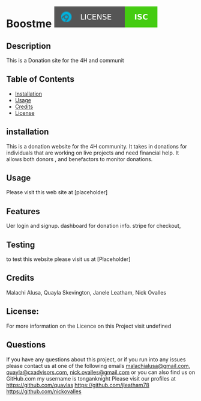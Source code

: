 
# Boostme   ![ISC Badge](https://github.com/tonganknight/Readme-Generator/blob/master/assets/images/License-ISC-green.svg)                       

## Description

This is a Donation site for the 4H and communit

## Table of Contents
* [Installation](#installation)
* [Usage](#usage)
* [Credits](#credits)
* [License](#license)
         
## installation 

This is a donation website for the 4H community. It takes in donations for individuals that are working on live projects and need financial help. It allows both donors , and  benefactors to monitor donations.

## Usage

Please visit this web site at [placeholder]

## Features

Uer login and signup. dashboard for donation info. stripe for checkout, 

## Testing 

to test this website please visit us at [Placeholder]

## Credits

Malachi Alusa, Quayla Skevington, Janele Leatham, Nick Ovalles

## License:

For more information on the Licence on this Project visit undefined

## Questions 

If you have any questions about this project, or if you run into any issues please contact us at one of the following emails  malachialusa@gmail.com, quayla@cxadvisors.com, nick.ovalles@gmail.com
or you can also find us on GitHub.com my username is tonganknight  Please visit our  profiles  at https://github.com/quaylas https://github.com/jleatham78 https://github.com/nickovalles

